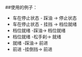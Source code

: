 ##使用的例子：
* 车在停止状态   - 踩油 -> 停止状态
* 车在停止状态   - 挂挡 -> 档位就绪
* 档位就绪 -踩油-> 档位就绪
* 档位就绪 -松手刹-> 就绪
* 就绪 -踩油-> 前进
* 前进 -挂倒挡-> 前进
